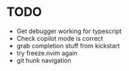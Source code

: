 # TODO

- Get debugger working for typescript
- Check copilot mode is correct
- grab completion stuff from kickstart
- try freeze.nvim again
- git hunk navigation
